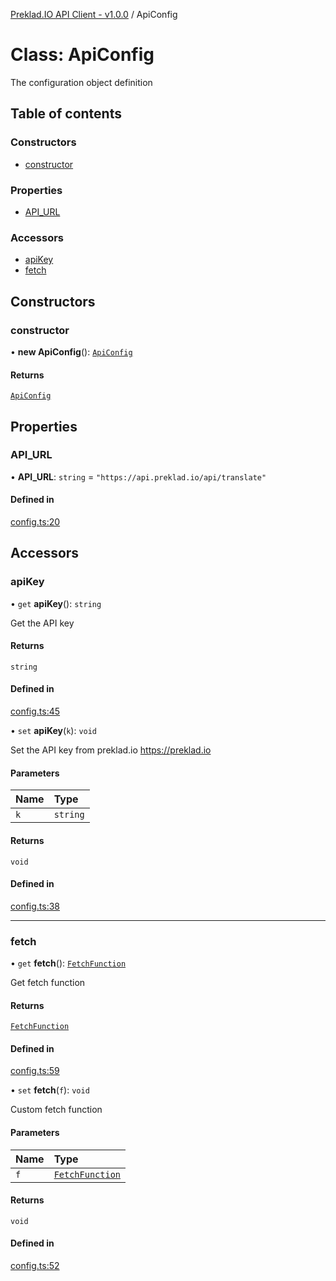 [Preklad.IO API Client - v1.0.0](../README.md) / ApiConfig

# Class: ApiConfig

The configuration object definition

## Table of contents

### Constructors

- [constructor](ApiConfig.md#constructor)

### Properties

- [API\_URL](ApiConfig.md#api_url)

### Accessors

- [apiKey](ApiConfig.md#apikey)
- [fetch](ApiConfig.md#fetch)

## Constructors

### constructor

• **new ApiConfig**(): [`ApiConfig`](ApiConfig.md)

#### Returns

[`ApiConfig`](ApiConfig.md)

## Properties

### API\_URL

• **API\_URL**: `string` = `"https://api.preklad.io/api/translate"`

#### Defined in

[config.ts:20](https://github.com/TedyHub/preklad-io-js-client/blob/ab72497/src/config.ts#L20)

## Accessors

### apiKey

• `get` **apiKey**(): `string`

Get the API key

#### Returns

`string`

#### Defined in

[config.ts:45](https://github.com/TedyHub/preklad-io-js-client/blob/ab72497/src/config.ts#L45)

• `set` **apiKey**(`k`): `void`

Set the API key from preklad.io
https://preklad.io

#### Parameters

| Name | Type |
| :------ | :------ |
| `k` | `string` |

#### Returns

`void`

#### Defined in

[config.ts:38](https://github.com/TedyHub/preklad-io-js-client/blob/ab72497/src/config.ts#L38)

___

### fetch

• `get` **fetch**(): [`FetchFunction`](../README.md#fetchfunction)

Get fetch function

#### Returns

[`FetchFunction`](../README.md#fetchfunction)

#### Defined in

[config.ts:59](https://github.com/TedyHub/preklad-io-js-client/blob/ab72497/src/config.ts#L59)

• `set` **fetch**(`f`): `void`

Custom fetch function

#### Parameters

| Name | Type |
| :------ | :------ |
| `f` | [`FetchFunction`](../README.md#fetchfunction) |

#### Returns

`void`

#### Defined in

[config.ts:52](https://github.com/TedyHub/preklad-io-js-client/blob/ab72497/src/config.ts#L52)
